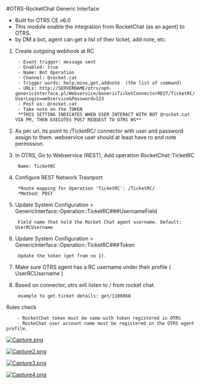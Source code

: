 #OTRS-RocketChat Generic Interface
- Built for OTRS CE v6.0
- This module enable the integration from RocketChat (as an agent) to OTRS.
- by DM a bot, agent can get a list of their ticket, add note, etc.

1. Create outgoing webhook at RC

		- Event trigger: message sent
		- Enabled: true
		- Name: Bot Operation
		- Channel: @rocket.cat
		- Trigger words: help,mine,get,addnote  (the list of command)
		- URLs: http://SERVERNAME/otrs/nph-genericinterface.pl/Webservice/GenericTicketConnectorREST/TicketRC/?UserLogin=webservice&Password=123
		- Post as: @rocket.cat
		- Take note on the TOKEN
		**THIS SETTING INDICATES WHEN USER INTERACT WITH BOT @rocket.cat VIA PM, THEN EXECUTES POST REQUEST TO OTRS WS** 

2. As per url, its point to /TicketRC/ connector with user and password assign to them. webservice user should at least have ro and note permission.

3. In OTRS, Go to Webservice (REST), Add operation RocketChat::TicketRC

		Name: TicketRC

4. Configure REST Network Trasnport

		*Route mapping for Operation 'TicketRC': /TicketRC/
		*Method: POST


5. Update System Configuration > GenericInterface::Operation::TicketRC###UsernameField

		Field name that hold the Rocket Chat agent username. Default: UserRCUsername


6. Update System Configuration > GenericInterface::Operation::TicketRC###Token

		Update the token (get from no 1).


7. Make sure OTRS agent has a RC username under their profile ( UserRCUsername )


8. Based on connector, otrs will listen to <command>/<ticketnumber> from rocket chat.

		example to get ticket details: get/1100068


Rules check

		- RocketChat token must be same with token registered in OTRS  
		- RockeChat user account name must be registered in the OTRS agent profile.


[![Capture.png](https://i.postimg.cc/5tZBMsdp/Capture.png)](https://postimg.cc/DWPJrdzb)  

[![Capture2.png](https://i.postimg.cc/k4hM6pwP/Capture2.png)](https://postimg.cc/1nw1bMLv) 

[![Capture3.png](https://i.postimg.cc/V6njsXzw/Capture3.png)](https://postimg.cc/zbDL0bL2)  

[![Capture4.png](https://i.postimg.cc/kGCW2D5b/Capture4.png)](https://postimg.cc/CBvRthkh)  



